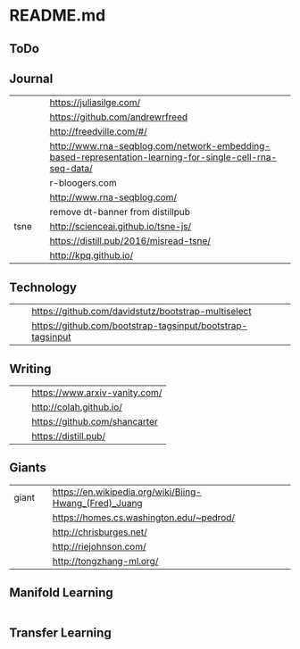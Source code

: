 # README.md

## ToDo

## Journal
| | | |
|-|-|-|
| | | https://juliasilge.com/ |
| | | https://github.com/andrewrfreed |
| | | http://freedville.com/#/ |
| | | http://www.rna-seqblog.com/network-embedding-based-representation-learning-for-single-cell-rna-seq-data/ |
| | | r-bloogers.com
| | | http://www.rna-seqblog.com/ |
| | | remove dt-banner from distillpub |
| tsne | | http://scienceai.github.io/tsne-js/ |
|      | | https://distill.pub/2016/misread-tsne/ |
| | | http://kpq.github.io/ |

## Technology

| | | |
|-|-|-|
| | | https://github.com/davidstutz/bootstrap-multiselect |
| | | https://github.com/bootstrap-tagsinput/bootstrap-tagsinput |



## Writing

| | | |
|-|-|-|
| | | https://www.arxiv-vanity.com/ | 
| | | http://colah.github.io/ |
| | | https://github.com/shancarter |
| | | https://distill.pub/ |


## Giants

| | | |
|-|-|-|
| giant | | https://en.wikipedia.org/wiki/Biing-Hwang_(Fred)_Juang |
| | | https://homes.cs.washington.edu/~pedrod/ |
| | | http://chrisburges.net/ |
| | | http://riejohnson.com/ |
| | | http://tongzhang-ml.org/ |

## Manifold Learning

| | | |
|-|-|-|


## Transfer Learning

| | | |
|-|-|-|
